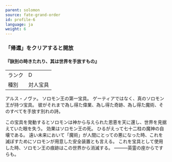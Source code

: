 ```yaml
---
parent: solomon
source: fate-grand-order
id: profile-6
language: ja
weight: 6
---
```


### 「帰還」をクリアすると開放

#### 『訣別の時きたれり、其は世界を手放すもの』

<table>
  <tr><td>ランク</td><td>D</td></tr>
  <tr><td>種別</td><td>対人宝具</td></tr>
</table>

アルス・ノヴァ。
ソロモン王の第一宝具。
ゲーティアではなく、真のソロモン王が持つ宝具。
彼がそれまで為し得た偉業、為し得た奇跡、為し得た魔術、そのすべてを手放す別れの詩。

この宝具を発動するとソロモンは神から与えられた恩恵を天に還し、世界を見据えていた眼を失う。
効果はソロモン王の死。
ひるがえって七十二柱の魔神の自壊である。
遠い未来において「魔術」が人間にとっての悪になった時、これを滅ぼすためにソロモンが用意した安全装置とも言える。
これを宝具として使用した時、ソロモン王の痕跡はこの世界から消滅する。
―――英霊の座からですらも。
